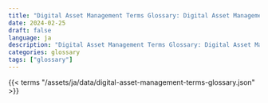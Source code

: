 ```yaml
---
title: "Digital Asset Management Terms Glossary: Digital Asset Management Terms in 2024"  
date: 2024-02-25
draft: false
language: ja
description: "Digital Asset Management Terms Glossary: Digital Asset Management Terms in 2024 | Digital Asset Management Terms Glossary"
categories: glossary
tags: ["glossary"]
---
```


{{< terms "/assets/ja/data/digital-asset-management-terms-glossary.json" >}}